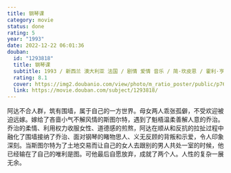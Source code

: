 ```yaml
---
title: 钢琴课
category: movie
status: done
rating: 5
year: "1993"
date: 2022-12-22 06:01:36
douban:
  id: "1293818"
  title: 钢琴课
  subtitle: 1993 / 新西兰 澳大利亚 法国 / 剧情 爱情 音乐 / 简·坎皮恩 / 霍利·亨特 哈威·凯特尔
  rating: 8.1
  cover: https://img2.doubanio.com/view/photo/m_ratio_poster/public/p764799071.jpg
  link: https://movie.douban.com/subject/1293818/
---
```


阿达不合人群，筑有围墙，属于自己的一方世界。母女两人乖张孤僻，不受欢迎被迫远嫁。嫁给了吝啬小气不解风情的斯图尔特，遇到了魁梧温柔善解人意的乔治。乔治的柔情、利用权力收服女性、道德感的煎熬，阿达在顺从和反抗的拉扯过程中融化了围墙接纳了乔治、面对钢琴的睹物思人、义无反顾的背叛和示爱，令人印象深刻。当斯图尔特为了土地交易而让自己的女人去跟别的男人共处一室的时候，他已经输在了自己的唯利是图。可他最后自愿放弃，成就了两个人。人性的复杂一展无余。